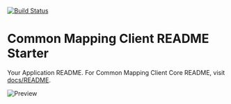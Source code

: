[![Build Status](https://travis.jpl.nasa.gov/CommonMappingClient/cmc-core.svg?token=kcPVkrUjSKF8FJtoQYEw&branch=master)](https://travis.jpl.nasa.gov/CommonMappingClient/cmc-core)

# Common Mapping Client README Starter

Your Application README. For Common Mapping Client Core README, visit [docs/README](https://github.jpl.nasa.gov/CommonMappingClient/cmc-core/blob/master/docs/core-docs/CORE_README.md).

![Preview](https://github.jpl.nasa.gov/CommonMappingClient/cmc-design/blob/master/screenshots/core.png)
